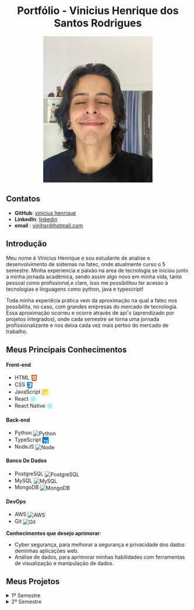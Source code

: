 <h1 align="center">Portfólio - Vinicius Henrique dos Santos Rodrigues</h1>

<div align="center">


<img src="./imagens/Imagem colada.png" alt="Foto de Vinicius" width="300" height="400">
</div>

## Contatos

- **GitHub**: [vinicius henrique](https://github.com/vinihsr)
- **LinkedIn**: [linkedin](https://www.linkedin.com/in/vinicius-henrique-1a016524a/)
- **email** : [vinihsr@hotmail.com](vinihsr@hotmail.com)


## Introdução

Meu nome é Vinicius Henrique e sou estudante de analise e desenvolvimento de sistemas na fatec, onde atualmente curso o 5 semestre. Minha experiencia e paixão na area de tecnologia se iniciou junto a minha jornada acadêmica, sendo assim algo novo em minha vida, tanto pessoal como profissional,e claro, isso me possibilitou ter acesso à tecnologias e linguagens como python, java e typescript!

Toda minha experiêcia prática vem da aproximação na qual a fatec nos possibilita, no caso, com grandes empresas do mercado de  tecnologia. Essa aproximação ocorreu e ocorre através de api's (aprendizado por projetos integrados), onde cada semestre se torna uma jornada profissionalizante e nos deixa cada vez mais pertoo do mercado de trabalho.


## Meus Principais Conhecimentos
#### Front-end
- HTML <img align="center" alt="HTML" height="18" width="18" src="https://raw.githubusercontent.com/devicons/devicon/master/icons/html5/html5-original.svg">
- CSS <img align="center" alt="CSS" height="18" width="18" src="https://raw.githubusercontent.com/devicons/devicon/master/icons/css3/css3-original.svg">
- JavaScript <img align="center" alt="Js" height="18" width="18" src="https://raw.githubusercontent.com/devicons/devicon/master/icons/javascript/javascript-plain.svg">
- React <img align="center" alt="React" height="18" width="18" src="https://raw.githubusercontent.com/devicons/devicon/master/icons/react/react-original.svg">
- React Native <img align="center" alt="React Native" height="18" width="18" src="https://raw.githubusercontent.com/devicons/devicon/master/icons/react/react-original.svg">

#### Back-end
- Python <img align="center" alt="Python" height="18" width="18" src="https://cdn.jsdelivr.net/gh/devicons/devicon@latest/icons/python/python-original.svg" />
- TypeScript <img align="center" alt="Ts" height="18" width="18" src="https://raw.githubusercontent.com/devicons/devicon/master/icons/typescript/typescript-plain.svg">
- NodeJS <img align="center" alt="Node" height="18" width="18" src="https://cdn.jsdelivr.net/gh/devicons/devicon@latest/icons/nodejs/nodejs-plain-wordmark.svg" />
  
#### Banco De Dados
- PostgreSQL <img align="center" alt="PostgreSQL" height="18" width="18" src="https://cdn.jsdelivr.net/gh/devicons/devicon@latest/icons/postgresql/postgresql-original.svg" />
- MySQL <img align="center" alt="MySQL" height="18" width="18" src="https://cdn.jsdelivr.net/gh/devicons/devicon@latest/icons/mysql/mysql-original.svg" />
- MongoDB <img align="center" alt="MongoDB" height="18" width="18" src="https://cdn.jsdelivr.net/gh/devicons/devicon@latest/icons/mongodb/mongodb-original.svg" />

#### DevOps
- AWS <img align="center" alt="AWS" height="18" width="18" src="https://cdn.jsdelivr.net/gh/devicons/devicon@latest/icons/amazonwebservices/amazonwebservices-plain-wordmark.svg" />
- Git <img align="center" alt="Git" height="18" width="18" src="https://cdn.jsdelivr.net/gh/devicons/devicon@latest/icons/git/git-original.svg" />

**Conhecimentos que desejo aprimorar**:
- Cyber segurança, para melhorar a segurança e privacidade dos dados deminhas aplicações web.
- Análise de dados, para aprimorar minhas habilidades com ferramentas de visualização e manipulação de dados.



## Meus Projetos
<details>
<summary>1º Semestre</summary>
</br>

**Data:** *Agosto/2022*</br></br>
**Empresa:** *FATEC São José dos Campos - SP*</br></br>
**Desafio:** Realizar a identificação de falhas nos equipamentos dos laboratórios de informática da FATEC-SJC, visando a abertura de solicitações internas para que as devidas correções sejam aplicadas de forma ágil e eficaz.</br></br>
**Solução:** Para resolver o problema sugerido, criamos uma solução que facilita a abertura de chamados para o tecnico, e tambem possibilita a vizualização rapida do tecnico para saber quais maquinas estão em cada sala, e tambem seu estado, podendo ser personalizado</br></br>

**GitHub:** [mirageGroup](https://github.com/MirageGroup/API_MirageGroup)</br></br>

<div align="center">
<img src="./img/mvp-sprint4.gif" alt="aplicação rodando" width="600" height="450">
</div>

### Tecnologias Utilizadas

- **HTML5 & CSS**: Utilizados para criar uma interface web intuitiva e responsiva, que facilita a navegação e uso da aplicação pelos técnicos.
- **JavaScript**: Responsável por tornar a aplicação interativa, oferecendo funcionalidades dinâmicas como o drag and drop para reorganizar os computadores.
- **Flask**: Utilizado no backend para gerenciamento das requisições, integração com o banco de dados e execução das funcionalidades principais da aplicação.
- **MySQL**: Banco de dados utilizado para armazenar todas as informações sobre os chamados técnicos, o estado das máquinas e o histórico de manutenção.
- **AWS**: Plataforma na nuvem que hospeda a aplicação, garantindo sua escalabilidade e segurança.

---

### Contribuições Pessoais

Minhas principais contribuições no projeto foram:

- Como esse foi meu primeiro projeto que atingiu essa escala, apenas realizei a construção de algumas telas e na estilização da aplicação! influenciando também na estrutura dos laboratórios e nos objetivos finais.
- Ajudei também na documentação dos laboratórios com o intuito de mapeá-los para o drag-and-drop de organização. 


---

### Hard Skills

- **HTML5**: Desenvolvimento de interfaces web de forma estruturada.
- **CSS**: Estilização avançada de elementos com foco em responsividade e usabilidade.
- **JavaScript**: Criação de interatividade e funcionalidades dinâmicas na aplicação.
- **Flask**: Implementação de rotas e APIs para comunicação entre o frontend e o backend.
- **MySQL**: Gerenciamento de banco de dados relacional com consultas e manipulação de dados.
- **AWS**: Implementação de soluções escaláveis na nuvem.

---

### Soft Skills

- **Comunicação**: Durante o projeto, conduzi diversas reuniões com a equipe para alinhar as expectativas e garantir que os objetivos fossem cumpridos.
- **Trabalho em equipe**: Atuei colaborativamente com outros desenvolvedores e técnicos, garantindo que todos os componentes do projeto fossem integrados de forma eficiente.
- **Gestão de tempo**: Apliquei técnicas de priorização para garantir que as funcionalidades críticas fossem entregues dentro dos prazos estabelecidos pelo cronograma Scrum.

</details>

<details>
<summary>2º Semestre</summary>
</br>

**Data:** *Fevereiro/2023*</br></br>
**Empresa:** *FATEC São José dos Campos - SP*</br></br>
**Desafio:** Criar um sistema desktop com o intuito de gerenciar um fluxo escolar, baseado exigências e requisitos mínimos escolares.</br></br>
**Solução:** Para resolver o problema sugerido, criamos uma interface intuitiva que realiza tudo que um professor precisa para genrenciar, tais como alunos, atividades e notas e tambem possibilita a vizualização de estatisticas baseadas nisso.</br></br>

**GitHub:** [mirageGroup](https://github.com/MirageGroup/API_MirageGroup_2sem)</br></br>

<div align="center">
<img src="./img/mvp-sprint4.gif" alt="aplicação rodando" width="600" height="450">
</div>

### Tecnologias Utilizadas

- **Java**: Linguagem utilizada para criar a lógica por trás de todo o sistema desktop.
- **Java swing**: Responsável por criar as interfaces gráficas e torná-la viável para uso interativo.
- **MySQL**: Banco de dados utilizado para armazenar todas as informações sobre os alunos e burocracias escolares.

---

### Contribuições Pessoais

Minhas principais contribuições no projeto foram:

- Essa foi a api que mais contribui em código, ajudando principalmente no protótipo e no desenvolvimento de toda a interface, no começo da segunda sprint mudamos de javafx para java swing, assim dificultando o processo de estilização, assim, focando mais na utilidade da interface do que na estilização em si.
- Ajudei na construção do lógica por trás da base estatítica, definindo os parametros. 

---

### Hard Skills

- **Java**: Desenvolvimento da lógica orientada a objetos.
- **Java Swing**: Estilização e criação de componentes para interface.
- **MySql**: Criação de um banco de dados relacional.

---

### Soft Skills

- **Comunicação**: Durante o projeto, conduzi diversas reuniões com a equipe para alinhar as expectativas e garantir que os objetivos fossem cumpridos.
- **Trabalho em equipe**: Atuei colaborativamente com outros desenvolvedores e técnicos, garantindo que todos os componentes do projeto fossem integrados de forma eficiente.
- **Gestão de tempo**: Apliquei técnicas de priorização para garantir que as funcionalidades críticas fossem entregues dentro dos prazos estabelecidos pelo cronograma Scrum.
- **Proatividade**: Tomei frente ao desenvolvimento e busquei me especializar naquilo para ajudar meu time.

</details>

